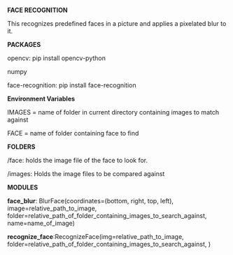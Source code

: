 **FACE RECOGNITION**

This recognizes predefined faces in a picture and applies a pixelated blur to it.

**PACKAGES**

opencv: pip install opencv-python

numpy

face-recognition: pip install face-recognition

**Environment Variables**

IMAGES = name of folder in current directory containing images to match against

FACE = name of folder containing face to find

**FOLDERS**

/face: holds the image file of the face to look for. 

/images: Holds the image files to be compared against

**MODULES**

**face_blur**: BlurFace(coordinates=(bottom, right, top, left),
image=relative_path_to_image,
folder=relative_path_of_folder_containing_images_to_search_against,
name=name_of_image)

**recognize_face**:RecognizeFace(img=relative_path_to_image,
folder=relative_path_of_folder_containing_images_to_search_against,
)

